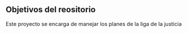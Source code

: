 ## Objetivos del reositorio 


Este proyecto se encarga de manejar los planes de la liga de la justicia



